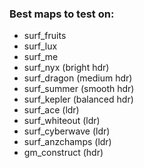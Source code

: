 ### Best maps to test on:
- surf_fruits
- surf_lux
- surf_me
- surf_nyx (bright hdr)
- surf_dragon (medium hdr)
- surf_summer (smooth hdr)
- surf_kepler (balanced hdr)
- surf_ace (ldr)
- surf_whiteout (ldr)
- surf_cyberwave (ldr)
- surf_anzchamps (ldr)
- gm_construct (hdr)